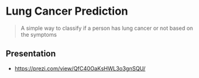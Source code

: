 # Lung Cancer Prediction
> A simple way to classify if a person has lung cancer or not based on the symptoms

## Presentation
* https://prezi.com/view/QfC40OaKsHWL3o3gnSQU/
